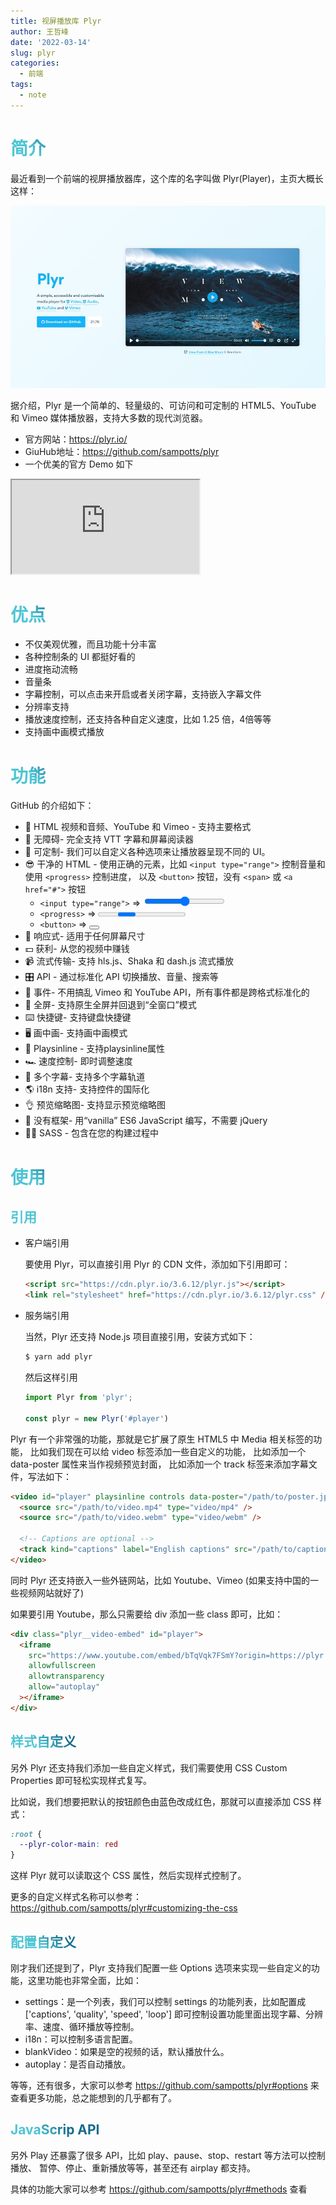 ```yaml
---
title: 视屏播放库 Plyr
author: 王哲峰
date: '2022-03-14'
slug: plyr
categories:
  - 前端
tags:
  - note
---
```


<style>
h1 {
  background-color: #2B90B6;
  background-image: linear-gradient(45deg, #4EC5D4 10%, #146b8c 20%);
  background-size: 100%;
  -webkit-background-clip: text;
  -moz-background-clip: text;
  -webkit-text-fill-color: transparent;
  -moz-text-fill-color: transparent;
}
h2 {
  background-color: #2B90B6;
  background-image: linear-gradient(45deg, #4EC5D4 10%, #146b8c 20%);
  background-size: 100%;
  -webkit-background-clip: text;
  -moz-background-clip: text;
  -webkit-text-fill-color: transparent;
  -moz-text-fill-color: transparent;
}
</style>

# 简介

最近看到一个前端的视屏播放器库，这个库的名字叫做 Plyr(Player)，主页大概长这样：

![plyr.io](images/plyrio.jpg)

据介绍，Plyr 是一个简单的、轻量级的、可访问和可定制的 HTML5、YouTube 和 Vimeo 媒体播放器，支持大多数的现代浏览器。

- 官方网站：https://plyr.io/
- GiuHub地址：https://github.com/sampotts/plyr
- 一个优美的官方 Demo 如下

<div class="plyr__video-embed" id="player">
  <iframe
    src="https://www.youtube.com/embed/bTqVqk7FSmY?origin=https://plyr.io&amp;iv_load_policy=3&amp;modestbranding=1&amp;playsinline=1&amp;showinfo=0&amp;rel=0&amp;enablejsapi=1"
    allowfullscreen
    allowtransparency
    allow="autoplay">
  </iframe>
</div>

# 优点

- 不仅美观优雅，而且功能十分丰富
- 各种控制条的 UI 都挺好看的
- 进度拖动流畅
- 音量条
- 字幕控制，可以点击来开启或者关闭字幕，支持嵌入字幕文件
- 分辨率支持
- 播放速度控制，还支持各种自定义速度，比如 1.25 倍，4倍等等
- 支持画中画模式播放

# 功能

GitHub 的介绍如下：

- 📼 HTML 视频和音频、YouTube 和 Vimeo - 支持主要格式
- 💪 无障碍- 完全支持 VTT 字幕和屏幕阅读器
- 🔧 可定制- 我们可以自定义各种选项来让播放器呈现不同的 UI。
- 😎 干净的 HTML - 使用正确的元素，比如 `<input type="range">` 控制音量和使用 `<progress>` 控制进度，
  以及 `<button>` 按钮，没有 `<span>` 或 `<a href="#">` 按钮
    - `<input type="range">` => <input type="range">
    - `<progress>` => <progress>
    - `<button>` => <button>
- 📱 响应式- 适用于任何屏幕尺寸
- 💵 获利- 从您的视频中赚钱
- 📹 流式传输- 支持 hls.js、Shaka 和 dash.js 流式播放
- 🎛 API - 通过标准化 API 切换播放、音量、搜索等
- 🎤 事件- 不用搞乱 Vimeo 和 YouTube API，所有事件都是跨格式标准化的
- 🔎 全屏- 支持原生全屏并回退到“全窗口”模式
- ⌨️ 快捷键- 支持键盘快捷键
- 🖥 画中画- 支持画中画模式
- 📱 Playsinline - 支持playsinline属性
- 🏎 速度控制- 即时调整速度
- 📖 多个字幕- 支持多个字幕轨道
- 🌎 i18n 支持- 支持控件的国际化
- 👌 预览缩略图- 支持显示预览缩略图
- 🤟 没有框架- 用“vanilla” ES6 JavaScript 编写，不需要 jQuery
- 💁‍♀️ SASS - 包含在您的构建过程中


# 使用

## 引用

- 客户端引用

    要使用 Plyr，可以直接引用 Plyr 的 CDN 文件，添加如下引用即可：
    
    ```html
    <script src="https://cdn.plyr.io/3.6.12/plyr.js"></script>
    <link rel="stylesheet" href="https://cdn.plyr.io/3.6.12/plyr.css" />
    ```

- 服务端引用

    当然，Plyr 还支持 Node.js 项目直接引用，安装方式如下：
    
    ```bash
    $ yarn add plyr
    ```
    
    然后这样引用
    
    ```js
    import Plyr from 'plyr';
    
    const plyr = new Plyr('#player')
    ```


Plyr 有一个非常强的功能，那就是它扩展了原生 HTML5 中 Media 相关标签的功能，
比如我们现在可以给 video 标签添加一些自定义的功能，
比如添加一个 data-poster 属性来当作视频预览封面，
比如添加一个 track 标签来添加字幕文件，写法如下：

```html
<video id="player" playsinline controls data-poster="/path/to/poster.jpg">
  <source src="/path/to/video.mp4" type="video/mp4" />
  <source src="/path/to/video.webm" type="video/webm" />

  <!-- Captions are optional -->
  <track kind="captions" label="English captions" src="/path/to/captions.vtt" srclang="en" default />
</video>
```

同时 Plyr 还支持嵌入一些外链网站，比如 Youtube、Vimeo (如果支持中国的一些视频网站就好了)

如果要引用 Youtube，那么只需要给 div 添加一些 class 即可，比如：


```html
<div class="plyr__video-embed" id="player">
  <iframe
    src="https://www.youtube.com/embed/bTqVqk7FSmY?origin=https://plyr.io&amp;iv_load_policy=3&amp;modestbranding=1&amp;playsinline=1&amp;showinfo=0&amp;rel=0&amp;enablejsapi=1"
    allowfullscreen
    allowtransparency
    allow="autoplay"
  ></iframe>
</div>
```

## 样式自定义

另外 Plyr 还支持我们添加一些自定义样式，我们需要使用 CSS Custom Properties 
即可轻松实现样式复写。

比如说，我们想要把默认的按钮颜色由蓝色改成红色，那就可以直接添加 CSS 样式：

```css
:root {
  --plyr-color-main: red
}
```
这样 Plyr 就可以读取这个 CSS 属性，然后实现样式控制了。

更多的自定义样式名称可以参考：https://github.com/sampotts/plyr#customizing-the-css

## 配置自定义

刚才我们还提到了，Plyr 支持我们配置一些 Options 选项来实现一些自定义的功能，这里功能也非常全面，比如：

* settings：是一个列表，我们可以控制 settings 的功能列表，比如配置成 ['captions', 'quality', 'speed', 'loop'] 即可控制设置功能里面出现字幕、分辨率、速度、循环播放等控制。
* i18n：可以控制多语言配置。
* blankVideo：如果是空的视频的话，默认播放什么。
* autoplay：是否自动播放。

等等，还有很多，大家可以参考 https://github.com/sampotts/plyr#options 来查看更多功能，总之能想到的几乎都有了。

## JavaScrip API

另外 Play 还暴露了很多 API，比如 play、pause、stop、restart 等方法可以控制播放、
暂停、停止、重新播放等等，甚至还有 airplay 都支持。

具体的功能大家可以参考 https://github.com/sampotts/plyr#methods 查看


